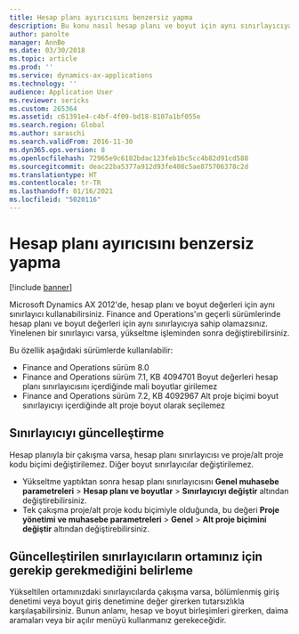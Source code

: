 ```yaml
---
title: Hesap planı ayırıcısını benzersiz yapma
description: Bu konu nasıl hesap planı ve boyut için aynı sınırlayıcıya sahip olamayacağınızı açıklar. Yükseltmeden sonra sınırlayıcı değerlerini değiştirmeniz gerekir.
author: panolte
manager: AnnBe
ms.date: 03/30/2018
ms.topic: article
ms.prod: ''
ms.service: dynamics-ax-applications
ms.technology: ''
audience: Application User
ms.reviewer: sericks
ms.custom: 265364
ms.assetid: c61391e4-c4bf-4f09-bd18-8107a1bf055e
ms.search.region: Global
ms.author: saraschi
ms.search.validFrom: 2016-11-30
ms.dyn365.ops.version: 8
ms.openlocfilehash: 72965e9c6182bdac123feb1bc5cc4b82d91cd588
ms.sourcegitcommit: deac22ba5377a912d93fe408c5ae875706378c2d
ms.translationtype: HT
ms.contentlocale: tr-TR
ms.lasthandoff: 01/16/2021
ms.locfileid: "5020116"
---
```

# <a name="make-the-chart-of-accounts-delimiter-unique"></a>Hesap planı ayırıcısını benzersiz yapma

[!include [banner](../includes/banner.md)]

Microsoft Dynamics AX 2012'de, hesap planı ve boyut değerleri için aynı sınırlayıcı kullanabilirsiniz. Finance and Operations'ın geçerli sürümlerinde hesap planı ve boyut değerleri için aynı sınırlayıcıya sahip olamazsınız. Yinelenen bir sınırlayıcı varsa, yükseltme işleminden sonra değiştirebilirsiniz. 

Bu özellik aşağıdaki sürümlerde kullanılabilir:
- Finance and Operations sürüm 8.0
- Finance and Operations sürüm 7.1, KB 4094701 Boyut değerleri hesap planı sınırlayıcısını içerdiğinde mali boyutlar girilemez
- Finance and Operations sürüm 7.2, KB 4092967 Alt proje biçimi boyut sınırlayıcıyı içerdiğinde alt proje boyut olarak seçilemez

## <a name="update-delimiter"></a>Sınırlayıcıyı güncelleştirme
Hesap planıyla bir çakışma varsa, hesap planı sınırlayıcısı ve proje/alt proje kodu biçimi değiştirilemez. Diğer boyut sınırlayıcılar değiştirilemez. 
- Yükseltme yaptıktan sonra hesap planı sınırlayıcısını **Genel muhasebe parametreleri** > **Hesap planı ve boyutlar** > **Sınırlayıcıyı değiştir** altından değiştirebilirsiniz. 
- Tek çakışma proje/alt proje kodu biçimiyle olduğunda, bu değeri **Proje yönetimi ve muhasebe parametreleri** > **Genel** > **Alt proje biçimini değiştir** altından değiştirebilirsiniz. 

## <a name="how-to-determine-if-your-environment-requires-updated-delimiters"></a>Güncelleştirilen sınırlayıcıların ortamınız için gerekip gerekmediğini belirleme 
Yükseltilen ortamınızdaki sınırlayıcılarda çakışma varsa, bölümlenmiş giriş denetimi veya boyut giriş denetimine değer girerken tutarsızlıkla karşılaşabilirsiniz. Bunun anlamı, hesap ve boyut birleşimleri girerken, daima aramaları veya bir açılır menüyü kullanmanız gerekeceğidir.
